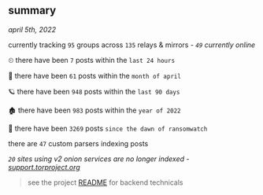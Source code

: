 
## summary
_april 5th, 2022_

currently tracking `95` groups across `135` relays & mirrors - _`49` currently online_

⏲ there have been `7` posts within the `last 24 hours`

🦈 there have been `61` posts within the `month of april`

🪐 there have been `948` posts within the `last 90 days`

🏚 there have been `983` posts within the `year of 2022`

🦕 there have been `3269` posts `since the dawn of ransomwatch`

there are `47` custom parsers indexing posts

_`20` sites using v2 onion services are no longer indexed - [support.torproject.org](https://support.torproject.org/onionservices/v2-deprecation/)_

> see the project [README](https://github.com/thetanz/ransomwatch#ransomwatch--) for backend technicals
